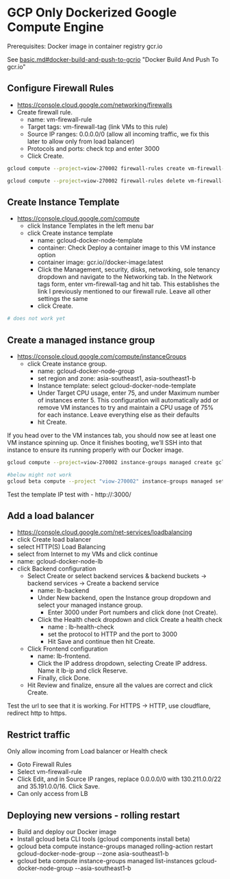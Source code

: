 # GCP Only Dockerized Google Compute Engine

Prerequisites: Docker image in container registry gcr.io

See [basic.md#docker-build-and-push-to-gcrio](basic.md#docker-build-and-push-to-gcrio) "Docker Build And Push To gcr.io"


## Configure Firewall Rules

- https://console.cloud.google.com/networking/firewalls
- Create firewall rule.
  - name: vm-firewall-rule
  - Target tags: vm-firewall-tag (link VMs to this rule)
  - Source IP ranges: 0.0.0.0/0 (allow all incoming traffic, we fix this later to allow only from load balancer)
  - Protocols and ports: check tcp and enter 3000
  - Click Create.

```bash
gcloud compute --project=viow-270002 firewall-rules create vm-firewall-rule --direction=INGRESS --priority=1000 --network=default --action=ALLOW --rules=tcp:3000 --source-ranges=0.0.0.0/0 --target-tags=vm-firewall-tag

gcloud compute --project=viow-270002 firewall-rules delete vm-firewall-rule
```

## Create Instance Template

- https://console.cloud.google.com/compute
  - click Instance Templates in the left menu bar
  - click Create instance template
    - name: gcloud-docker-node-template
    - container: Check Deploy a container image to this VM instance option
    - container image: gcr.io/<project-id>/docker-image:latest
    - Click the Management, security, disks, networking, sole tenancy dropdown and navigate to the Networking tab. In the Network tags form, enter vm-firewall-tag and hit tab. This establishes the link I previously mentioned to our firewall rule. Leave all other settings the same
    - click Create.

```bash
# does not work yet
```

## Create a managed instance group

- https://console.cloud.google.com/compute/instanceGroups
  - click Create instance group.
    - name: gcloud-docker-node-group
    - set region and zone: asia-southeast1, asia-southeast1-b
    - Instance template: select gcloud-docker-node-template
    - Under Target CPU usage, enter 75, and under Maximum number of instances enter 5. This configuration will automatically add or remove VM instances to try and maintain a CPU usage of 75% for each instance. Leave everything else as their defaults
    - hit Create.

If you head over to the VM instances tab, you should now see at least one VM instance spinning up. Once it finishes booting, we’ll SSH into that instance to ensure its running properly with our Docker image.

```bash
gcloud compute --project=viow-270002 instance-groups managed create gcloud-docker-node-group --base-instance-name=gcloud-docker-node-group --template=gcloud-docker-node-template --size=1 --zone=asia-southeast1-b

#below might not work
gcloud beta compute --project "viow-270002" instance-groups managed set-autoscaling "gcloud-docker-node-group" --zone "asia-southeast1-b" --cool-down-period "60" --max-num-replicas "3" --min-num-replicas "1" --target-cpu-utilization "0.8" --mode "on"
```

Test the template IP test with - http://<vm instance ip>:3000/

## Add a load balancer
- https://console.cloud.google.com/net-services/loadbalancing
 - click Create load balancer
 - select HTTP(S) Load Balancing
 - select from Internet to my VMs and click continue
 - name: gcloud-docker-node-lb
 - click Backend configuration
   - Select Create or select backend services & backend buckets -> backend services -> Create a backend service
     - name: lb-backend
     - Under New backend, open the Instance group dropdown and select your managed instance group.
       - Enter 3000 under Port numbers and click done (not Create).
     - Click the Health check dropdown and click Create a health check
       - name : lb-health-check
       - set the protocol to HTTP and the port to 3000
       - Hit Save and continue then hit Create.
   - Click Frontend configuration
     - name: lb-frontend.
     - Click the IP address dropdown, selecting Create IP address. Name it lb-ip and click Reserve.
     - Finally, click Done.
   - Hit Review and finalize, ensure all the values are correct and click Create.

Test the url to see that it is working. For HTTPS -> HTTP, use cloudflare, redirect http to https.

## Restrict traffic

Only allow incoming from Load balancer or Health check
- Goto Firewall Rules
- Select vm-firewall-rule
- Click Edit, and in Source IP ranges, replace 0.0.0.0/0 with 130.211.0.0/22 and 35.191.0.0/16. Click Save.
- Can only access from LB

## Deploying new versions - rolling restart

- Build and deploy our Docker image
- Install gcloud beta CLI tools (gcloud components install beta)
- gcloud beta compute instance-groups managed rolling-action restart gcloud-docker-node-group --zone asia-southeast1-b
- gcloud beta compute instance-groups managed list-instances gcloud-docker-node-group --asia-southeast1-b
